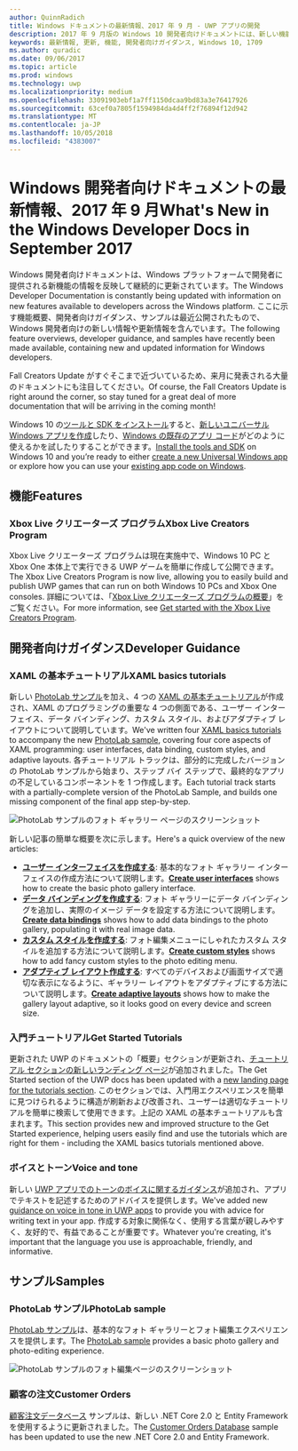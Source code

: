 ```yaml
---
author: QuinnRadich
title: Windows ドキュメントの最新情報、2017 年 9 月 - UWP アプリの開発
description: 2017 年 9 月版の Windows 10 開発者向けドキュメントには、新しい機能、ビデオ、開発者向けガイダンスが追加されました
keywords: 最新情報, 更新, 機能, 開発者向けガイダンス, Windows 10, 1709
ms.author: quradic
ms.date: 09/06/2017
ms.topic: article
ms.prod: windows
ms.technology: uwp
ms.localizationpriority: medium
ms.openlocfilehash: 33091903ebf1a7ff1150dcaa9bd83a3e76417926
ms.sourcegitcommit: 63cef0a7805f1594984da4d4ff2f76894f12d942
ms.translationtype: MT
ms.contentlocale: ja-JP
ms.lasthandoff: 10/05/2018
ms.locfileid: "4383007"
---
```

# <a name="whats-new-in-the-windows-developer-docs-in-september-2017"></a><span data-ttu-id="69dc0-104">Windows 開発者向けドキュメントの最新情報、2017 年 9 月</span><span class="sxs-lookup"><span data-stu-id="69dc0-104">What's New in the Windows Developer Docs in September 2017</span></span>

<span data-ttu-id="69dc0-105">Windows 開発者向けドキュメントは、Windows プラットフォームで開発者に提供される新機能の情報を反映して継続的に更新されています。</span><span class="sxs-lookup"><span data-stu-id="69dc0-105">The Windows Developer Documentation is constantly being updated with information on new features available to developers across the Windows platform.</span></span> <span data-ttu-id="69dc0-106">ここに示す機能概要、開発者向けガイダンス、サンプルは最近公開されたもので、Windows 開発者向けの新しい情報や更新情報を含んでいます。</span><span class="sxs-lookup"><span data-stu-id="69dc0-106">The following feature overviews, developer guidance, and samples have recently been made available, containing new and updated information for Windows developers.</span></span>

<span data-ttu-id="69dc0-107">Fall Creators Update がすぐそこまで近づいているため、来月に発表される大量のドキュメントにも注目してください。</span><span class="sxs-lookup"><span data-stu-id="69dc0-107">Of course, the Fall Creators Update is right around the corner, so stay tuned for a great deal of more documentation that will be arriving in the coming month!</span></span>

<span data-ttu-id="69dc0-108">Windows 10 の[ツールと SDK をインストール](http://go.microsoft.com/fwlink/?LinkId=821431)すると、[新しいユニバーサル Windows アプリを作成](../get-started/your-first-app.md)したり、[Windows の既存のアプリ コード](../porting/index.md)がどのように使えるかを試したりすることができます。</span><span class="sxs-lookup"><span data-stu-id="69dc0-108">[Install the tools and SDK](http://go.microsoft.com/fwlink/?LinkId=821431) on Windows 10 and you’re ready to either [create a new Universal Windows app](../get-started/your-first-app.md) or explore how you can use your [existing app code on Windows](../porting/index.md).</span></span>

## <a name="features"></a><span data-ttu-id="69dc0-109">機能</span><span class="sxs-lookup"><span data-stu-id="69dc0-109">Features</span></span>

### <a name="xbox-live-creators-program"></a><span data-ttu-id="69dc0-110">Xbox Live クリエーターズ プログラム</span><span class="sxs-lookup"><span data-stu-id="69dc0-110">Xbox Live Creators Program</span></span>

<span data-ttu-id="69dc0-111">Xbox Live クリエーターズ プログラムは現在実施中で、Windows 10 PC と Xbox One 本体上で実行できる UWP ゲームを簡単に作成して公開できます。</span><span class="sxs-lookup"><span data-stu-id="69dc0-111">The Xbox Live Creators Program is now live, allowing you to easily build and publish UWP games that can run on both Windows 10 PCs and Xbox One consoles.</span></span> <span data-ttu-id="69dc0-112">詳細については、「[Xbox Live クリエーターズ プログラムの概要](../xbox-live/get-started-with-creators/get-started-with-xbox-live-creators.md)」をご覧ください。</span><span class="sxs-lookup"><span data-stu-id="69dc0-112">For more information, see [Get started with the Xbox Live Creators Program](../xbox-live/get-started-with-creators/get-started-with-xbox-live-creators.md).</span></span>

## <a name="developer-guidance"></a><span data-ttu-id="69dc0-113">開発者向けガイダンス</span><span class="sxs-lookup"><span data-stu-id="69dc0-113">Developer Guidance</span></span>

### <a name="xaml-basics-tutorials"></a><span data-ttu-id="69dc0-114">XAML の基本チュートリアル</span><span class="sxs-lookup"><span data-stu-id="69dc0-114">XAML basics tutorials</span></span>

<span data-ttu-id="69dc0-115">新しい [PhotoLab サンプル](https://github.com/Microsoft/Windows-appsample-photo-lab)を加え、4 つの [XAML の基本チュートリアル](https://docs.microsoft.com/en-us/windows/uwp/get-started/xaml-basics-intro)が作成され、XAML のプログラミングの重要な 4 つの側面である、ユーザー インターフェイス、データ バインディング、カスタム スタイル、およびアダプティブ レイアウトについて説明しています。</span><span class="sxs-lookup"><span data-stu-id="69dc0-115">We've written four [XAML basics tutorials](https://docs.microsoft.com/en-us/windows/uwp/get-started/xaml-basics-intro) to accompany the new [PhotoLab sample](https://github.com/Microsoft/Windows-appsample-photo-lab), covering four core aspects of XAML programming: user interfaces, data binding, custom styles, and adaptive layouts.</span></span> <span data-ttu-id="69dc0-116">各チュートリアル トラックは、部分的に完成したバージョンの PhotoLab サンプルから始まり、ステップ バイ ステップで、最終的なアプリの不足しているコンポーネントを 1 つ作成します。</span><span class="sxs-lookup"><span data-stu-id="69dc0-116">Each tutorial track starts with a partially-complete version of the PhotoLab Sample, and builds one missing component of the final app step-by-step.</span></span> 

![PhotoLab サンプルのフォト ギャラリー ページのスクリーンショット](images/PhotoLab-gallery-page.png)  

<span data-ttu-id="69dc0-118">新しい記事の簡単な概要を次に示します。</span><span class="sxs-lookup"><span data-stu-id="69dc0-118">Here's a quick overview of the new articles:</span></span>

+ <span data-ttu-id="69dc0-119">[**ユーザー インターフェイスを作成する**](https://docs.microsoft.com/en-us/windows/uwp/get-started/xaml-basics-ui): 基本的なフォト ギャラリー インターフェイスの作成方法について説明します。</span><span class="sxs-lookup"><span data-stu-id="69dc0-119">[**Create user interfaces**](https://docs.microsoft.com/en-us/windows/uwp/get-started/xaml-basics-ui) shows how to create the basic photo gallery interface.</span></span>
+ <span data-ttu-id="69dc0-120">[**データ バインディングを作成する**](https://docs.microsoft.com/en-us/windows/uwp/get-started/xaml-basics-data-binding): フォト ギャラリーにデータ バインディングを追加し、実際のイメージ データを設定する方法について説明します。</span><span class="sxs-lookup"><span data-stu-id="69dc0-120">[**Create data bindings**](https://docs.microsoft.com/en-us/windows/uwp/get-started/xaml-basics-data-binding) shows how to add data bindings to the photo gallery, populating it with real image data.</span></span>
+ <span data-ttu-id="69dc0-121">[**カスタム スタイルを作成する**](https://docs.microsoft.com/en-us/windows/uwp/get-started/xaml-basics-style): フォト編集メニューにしゃれたカスタム スタイルを追加する方法について説明します。</span><span class="sxs-lookup"><span data-stu-id="69dc0-121">[**Create custom styles**](https://docs.microsoft.com/en-us/windows/uwp/get-started/xaml-basics-style) shows how to add fancy custom styles to the photo editing menu.</span></span>
+ <span data-ttu-id="69dc0-122">[**アダプティブ レイアウト作成する**](https://docs.microsoft.com/en-us/windows/uwp/get-started/xaml-basics-adaptive-layout): すべてのデバイスおよび画面サイズで適切な表示になるように、ギャラリー レイアウトをアダプティブにする方法について説明します。</span><span class="sxs-lookup"><span data-stu-id="69dc0-122">[**Create adaptive layouts**](https://docs.microsoft.com/en-us/windows/uwp/get-started/xaml-basics-adaptive-layout) shows how to make the gallery layout adaptive, so it looks good on every device and screen size.</span></span>

### <a name="get-started-tutorials"></a><span data-ttu-id="69dc0-123">入門チュートリアル</span><span class="sxs-lookup"><span data-stu-id="69dc0-123">Get Started Tutorials</span></span>

<span data-ttu-id="69dc0-124">更新された UWP のドキュメントの「概要」セクションが更新され、[チュートリアル セクションの新しいランディング ページ](https://docs.microsoft.com/windows/uwp/get-started/create-uwp-apps)が追加されました。</span><span class="sxs-lookup"><span data-stu-id="69dc0-124">The Get Started section of the UWP docs has been updated with a [new landing page for the tutorials section](https://docs.microsoft.com/windows/uwp/get-started/create-uwp-apps).</span></span> <span data-ttu-id="69dc0-125">このセクションでは、入門用エクスペリエンスを簡単に見つけられるように構造が刷新および改善され、ユーザーは適切なチュートリアルを簡単に検索して使用できます。上記の XAML の基本チュートリアルも含まれます。</span><span class="sxs-lookup"><span data-stu-id="69dc0-125">This section provides new and improved structure to the Get Started experience, helping users easily find and use the tutorials which are right for them - including the XAML basics tutorials mentioned above.</span></span>

### <a name="voice-and-tone"></a><span data-ttu-id="69dc0-126">ボイスとトーン</span><span class="sxs-lookup"><span data-stu-id="69dc0-126">Voice and tone</span></span>

<span data-ttu-id="69dc0-127">新しい [UWP アプリでのトーンのボイスに関するガイダンス](https://docs.microsoft.com/windows/uwp/in-app-help/voice-and-tone)が追加され、アプリでテキストを記述するためのアドバイスを提供します。</span><span class="sxs-lookup"><span data-stu-id="69dc0-127">We've added new [guidance on voice in tone in UWP apps](https://docs.microsoft.com/windows/uwp/in-app-help/voice-and-tone) to provide you with advice for writing text in your app.</span></span> <span data-ttu-id="69dc0-128">作成する対象に関係なく、使用する言葉が親しみやすく、友好的で、有益であることが重要です。</span><span class="sxs-lookup"><span data-stu-id="69dc0-128">Whatever you're creating, it's important that the language you use is approachable, friendly, and informative.</span></span>

## <a name="samples"></a><span data-ttu-id="69dc0-129">サンプル</span><span class="sxs-lookup"><span data-stu-id="69dc0-129">Samples</span></span>

### <a name="photolab-sample"></a><span data-ttu-id="69dc0-130">PhotoLab サンプル</span><span class="sxs-lookup"><span data-stu-id="69dc0-130">PhotoLab sample</span></span>

<span data-ttu-id="69dc0-131">[PhotoLab サンプル](https://github.com/Microsoft/windows-appsample-photo-lab)は、基本的なフォト ギャラリーとフォト編集エクスペリエンスを提供します。</span><span class="sxs-lookup"><span data-stu-id="69dc0-131">The [PhotoLab sample](https://github.com/Microsoft/windows-appsample-photo-lab) provides a basic photo gallery and photo-editing experience.</span></span>

![PhotoLab サンプルのフォト編集ページのスクリーンショット](images/PhotoLab-editing-page.png)  

### <a name="customer-orders"></a><span data-ttu-id="69dc0-133">顧客の注文</span><span class="sxs-lookup"><span data-stu-id="69dc0-133">Customer Orders</span></span>

<span data-ttu-id="69dc0-134">[顧客注文データベース](https://github.com/Microsoft/Windows-appsample-customers-orders-database) サンプルは、新しい .NET Core 2.0 と Entity Framework を使用するように更新されました。</span><span class="sxs-lookup"><span data-stu-id="69dc0-134">The [Customer Orders Database](https://github.com/Microsoft/Windows-appsample-customers-orders-database) sample has been updated to use the new .NET Core 2.0 and Entity Framework.</span></span>